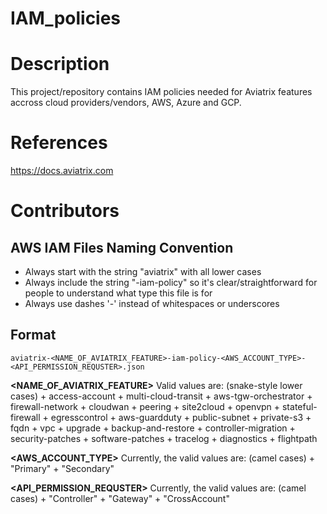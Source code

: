 # IAM_policies


Description
================================================================================
This project/repository contains IAM policies needed for Aviatrix features accross cloud providers/vendors, AWS, Azure and GCP.


References
================================================================================
https://docs.aviatrix.com


Contributors
================================================================================


AWS IAM Files Naming Convention
--------------------------------------------------------------------------------
* Always start with the string "aviatrix" with all lower cases
* Always include the string "-iam-policy" so it's clear/straightforward for people to understand what type this file is for
* Always use dashes '-' instead of whitespaces or underscores


Format
--------------------------------------------------------------------------------

```
aviatrix-<NAME_OF_AVIATRIX_FEATURE>-iam-policy-<AWS_ACCOUNT_TYPE>-<API_PERMISSION_REQUSTER>.json
```

**<NAME_OF_AVIATRIX_FEATURE>**
Valid values are: (snake-style lower cases)
    + access-account
    + multi-cloud-transit
    + aws-tgw-orchestrator
    + firewall-network
    + cloudwan
    + peering
    + site2cloud
    + openvpn
    + stateful-firewall
    + egresscontrol
    + aws-guardduty
    + public-subnet
    + private-s3
    + fqdn
    + vpc
    + upgrade
    + backup-and-restore
    + controller-migration
    + security-patches
    + software-patches
    + tracelog
    + diagnostics
    + flightpath


**<AWS_ACCOUNT_TYPE>**
Currently, the valid values are: (camel cases)
    + "Primary"
    + "Secondary"


**<API_PERMISSION_REQUSTER>**
Currently, the valid values are: (camel cases)
    + "Controller"
    + "Gateway"
    + "CrossAccount"

